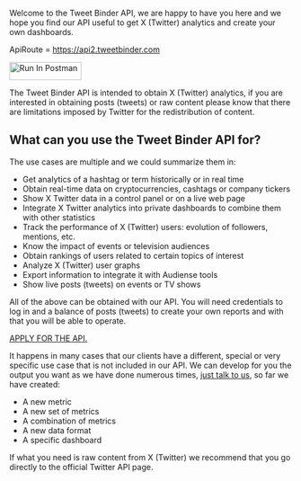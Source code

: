 Welcome to the Tweet Binder API, we are happy to have you here and we hope you find our API useful to get X (Twitter) analytics and create your own dashboards.

ApiRoute = https://api2.tweetbinder.com

[<img src="https://run.pstmn.io/button.svg" alt="Run In Postman" style="width: 128px; height: 32px;">](https://god.gw.postman.com/run-collection/27823993-699ddeb4-f925-4238-922f-f3524379c207?action=collection%2Ffork&source=rip_markdown&collection-url=entityId%3D27823993-699ddeb4-f925-4238-922f-f3524379c207%26entityType%3Dcollection%26workspaceId%3D45566d5f-fc96-4603-b411-01380184e0b4)

The Tweet Binder API is intended to obtain X (Twitter) analytics, if you are interested in obtaining posts (tweets) or raw content please know that there are limitations imposed by Twitter for the redistribution of content.

## What can you use the Tweet Binder API for?

The use cases are multiple and we could summarize them in:

- Get analytics of a hashtag or term historically or in real time
- Obtain real-time data on cryptocurrencies, cashtags or company tickers
- Show X Twitter data in a control panel or on a live web page
- Integrate X Twitter analytics into private dashboards to combine them with other statistics
- Track the performance of X (Twitter) users: evolution of followers, mentions, etc.
- Know the impact of events or television audiences
- Obtain rankings of users related to certain topics of interest
- Analyze X (Twitter) user graphs
- Export information to integrate it with Audiense tools
- Show live posts (tweets) on events or TV shows

All of the above can be obtained with our API. You will need credentials to log in and a balance of posts (tweets) to create your own reports and with that you will be able to operate.

[APPLY FOR THE API.](https://audiencefirst.typeform.com/to/z3NuSnuy)

It happens in many cases that our clients have a different, special or very specific use case that is not included in our API. We can develop for you the output you want as we have done numerous times, [just talk to us](https://www.tweetbinder.com/api/), so far we have created:

- A new metric
- A new set of metrics
- A combination of metrics
- A new data format
- A specific dashboard

If what you need is raw content from X (Twitter) we recommend that you go directly to the official Twitter API page.
